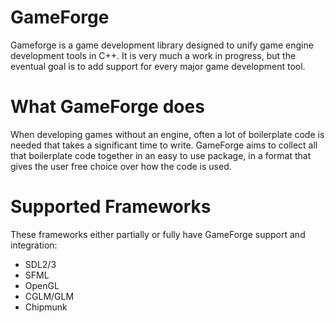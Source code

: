 # GameForge

Gameforge is a game development library designed to unify game engine development tools in C++. It is very much a work in progress, but the eventual goal is to 
add support for every major game development tool.

# What GameForge does

When developing games without an engine, often a lot of boilerplate code is needed that takes a significant time to write. GameForge aims to collect all that boilerplate code together in an easy to use package, in a format that gives the user free choice over how the code is used.

# Supported Frameworks 

These frameworks either partially or fully have GameForge support and integration:
* SDL2/3
* SFML
* OpenGL 
* CGLM/GLM
* Chipmunk

